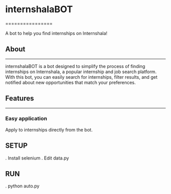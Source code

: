 # internshalaBOT
================

A bot to help you find internships on Internshala!

## About
--------

internshalaBOT is a bot designed to simplify the process of finding internships on Internshala, a popular internship and job search platform. With this bot, you can easily search for internships, filter results, and get notified about new opportunities that match your preferences.

## Features
------------


### Easy application
Apply to internships directly from the bot.

## SETUP
. Install selenium
. Edit data.py 

## RUN

. python auto.py
 